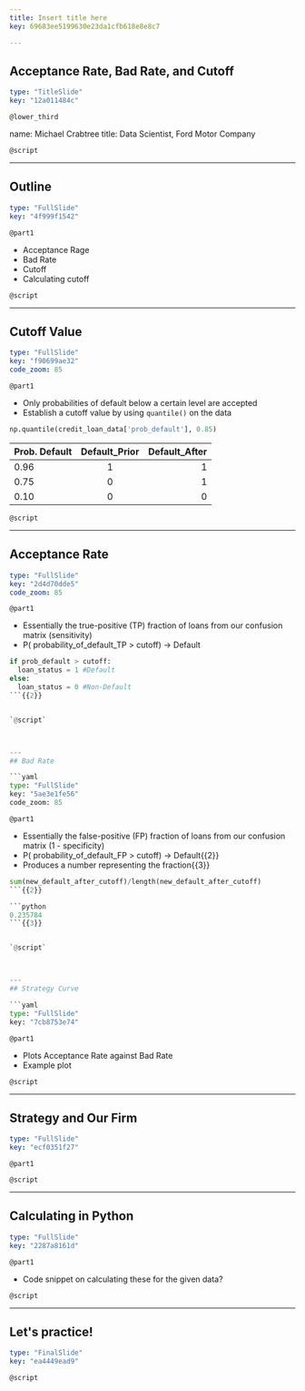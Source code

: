 ```yaml
---
title: Insert title here
key: 69683ee5199630e23da1cfb618e8e8c7

---
```

## Acceptance Rate, Bad Rate, and Cutoff

```yaml
type: "TitleSlide"
key: "12a011484c"
```

`@lower_third`

name: Michael Crabtree
title: Data Scientist, Ford Motor Company


`@script`



---
## Outline

```yaml
type: "FullSlide"
key: "4f999f1542"
```

`@part1`
- Acceptance Rage
- Bad Rate
- Cutoff
- Calculating cutoff


`@script`



---
## Cutoff Value

```yaml
type: "FullSlide"
key: "f90699ae32"
code_zoom: 85
```

`@part1`
- Only probabilities of default below a certain level are accepted
- Establish a cutoff value by using `quantile()` on the data

```python
np.quantile(credit_loan_data['prob_default'], 0.85)
```

| Prob. Default | Default_Prior | Default_After|
| ------------- |:-------------:| -----:|
| 0.96      | 1 | 1 |
| 0.75      | 0      |   1 |
| 0.10 | 0      |    0 |


`@script`



---
## Acceptance Rate

```yaml
type: "FullSlide"
key: "2d4d70dde5"
code_zoom: 85
```

`@part1`
- Essentially the true-positive (TP) fraction of loans from our confusion matrix (sensitivity)
- P( probability_of_default_TP > cutoff) -> Default

```python
if prob_default > cutoff:
  loan_status = 1 #Default
else:
  loan_status = 0 #Non-Default
```{{2}}


`@script`



---
## Bad Rate

```yaml
type: "FullSlide"
key: "5ae3e1fe56"
code_zoom: 85
```

`@part1`
- Essentially the false-positive (FP) fraction of loans from our confusion matrix (1 - specificity)
- P( probability_of_default_FP > cutoff) -> Default{{2}}
- Produces a number representing the fraction{{3}}

```python
sum(new_default_after_cutoff)/length(new_default_after_cutoff)
```{{2}}

```python
0.235784
```{{3}}


`@script`



---
## Strategy Curve

```yaml
type: "FullSlide"
key: "7cb8753e74"
```

`@part1`
- Plots Acceptance Rate against Bad Rate
- Example plot


`@script`



---
## Strategy and Our Firm

```yaml
type: "FullSlide"
key: "ecf0351f27"
```

`@part1`



`@script`



---
## Calculating in Python

```yaml
type: "FullSlide"
key: "2287a8161d"
```

`@part1`
- Code snippet on calculating these for the given data?


`@script`



---
## Let's practice!

```yaml
type: "FinalSlide"
key: "ea4449ead9"
```

`@script`


